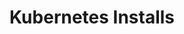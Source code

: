 ---
title: Kubernetes Installs
weight: 1
aliases:
  - /rancher/v2.x/en/backups/restorations/k8s-restore
---